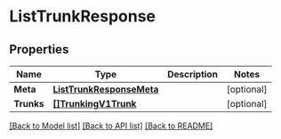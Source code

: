 # ListTrunkResponse

## Properties

Name | Type | Description | Notes
------------ | ------------- | ------------- | -------------
**Meta** | [**ListTrunkResponseMeta**](ListTrunkResponse_meta.md) |  | [optional] 
**Trunks** | [**[]TrunkingV1Trunk**](trunking.v1.trunk.md) |  | [optional] 

[[Back to Model list]](../README.md#documentation-for-models) [[Back to API list]](../README.md#documentation-for-api-endpoints) [[Back to README]](../README.md)


